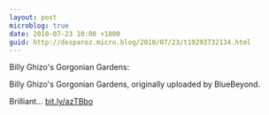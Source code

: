```yaml
---
layout: post
microblog: true
date: 2010-07-23 10:00 +1000
guid: http://desparoz.micro.blog/2010/07/23/t19293732134.html
---
```

Billy Ghizo's Gorgonian Gardens: 

Billy Ghizo's Gorgonian Gardens, originally uploaded by BlueBeyond.

Brilliant... [bit.ly/azTBbo](http://bit.ly/azTBbo)

